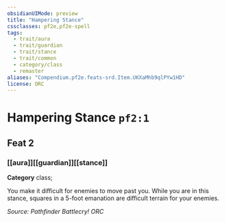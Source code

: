 ```yaml
---
obsidianUIMode: preview
title: "Hampering Stance"
cssclasses: pf2e,pf2e-spell
tags:
  - trait/aura
  - trait/guardian
  - trait/stance
  - trait/common
  - category/class
  - remaster
aliases: "Compendium.pf2e.feats-srd.Item.UKXaMhb9qlPYw1HD"
license: ORC
---
```

# Hampering Stance `pf2:1`
## Feat 2
### [[aura]][[guardian]][[stance]]

**Category** class; 




You make it difficult for enemies to move past you. While you are in this stance, squares in a 5-foot emanation are difficult terrain for your enemies.

*Source: Pathfinder Battlecry!*
*ORC*
